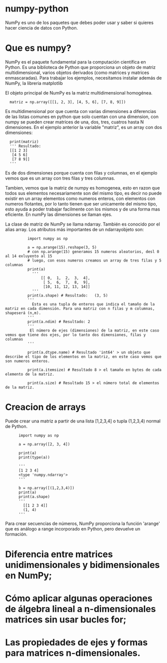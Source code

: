 # numpy-python
  NumPy es uno de los paquetes que debes poder usar y saber si quieres hacer ciencia de datos con Python. 
# Que es numpy?

  NumPy es el paquete fundamental para la computación científica en Python. Es una biblioteca de Python que proporciona un objeto de matriz multidimensional, varios objetos derivados (como matrices y matrices enmascaradas). Para trabajar los ejemplos, necesitamos instalar además de NumPy, la libreria matplotlib

  El objeto principal de NumPy es la matriz multidimensional homogénea.

      matriz = np.array([[1, 2, 3], [4, 5, 6], [7, 8, 9]])
  
  Es multidimensional por que cuenta con varias dimensiones a diferencias de las listas comunes en python que solo cuentan con una dimension, con numpy se pueden crear matrices de una, dos, tres, cuatros hasta N dimensiones. En el ejemplo anterior la variable "matriz", es un array con dos dimensiones:

      print(matriz) 
      ''' Resultado:
      [[1 2 3]
       [4 5 6]
       [7 8 9]]
      '''
  Es de dos dimensiones porque cuenta con filas y columnas, en el ejemplo vemos que es un array con tres filas y tres columnas.

  Tambien, vemos que la matriz de numpy es homogenea, esto en razon que todos sus elementos necesariamente son del mismo tipo, es decir no puede existir en un array elementos como numeros enteros, con elementos con numeros flotantes, por lo tanto tienen que ser unicamente del mismo tipo, esto ayuda a poder trabajar facilmente con los mismos y de una forma mas eficiente. En numPy las dimensiones se llaman ejes.

La clase de matriz de NumPy se llama ndarray. También es conocido por el alias array. Los atributos más importantes de un ndarrayobjeto son:



              import numpy as np
              
              a = np.arange(15).reshape(3, 5)
              # con np.arange(15) generamos 15 numeros aleatorios, desl 0 al 14 exluyento al 15
              # luego, con esos numeros creamos un array de tres filas y 5 columnas
              print(a)
                '''
                    [[ 0,  1,  2,  3,  4],
                     [ 5,  6,  7,  8,  9],
                     [10, 11, 12, 13, 14]]
                '''
              print(a.shape) # Resultado:   (3, 5)  
              '''
                Esta es una tupla de enteros que indica el tamaño de la matriz en cada dimensión. Para una matriz con n filas y m columnas,                   shapeserá (n,m).
              '''
              print(a.ndim) # Resultado: 2
              '''
               El número de ejes (dimensiones) de la matriz, en este caso vemos que tiene dos ejes, por lo tanto dos dimensiones, filas y                   columnas
              '''
    
              print(a.dtype.name) # Resultado 'int64' > un objeto que describe el tipo de los elementos en la matriz, en este caso vemos que               son numeros enteros.
              
              print(a.itemsize) # Resultado 8 > el tamaño en bytes de cada elemento de la matriz.
              
              print(a.size) # Resultado 15 > el número total de elementos de la matriz.
              

# Creacion de arrays

  Puede crear una matriz a partir de una lista [1,2,3,4] o tupla (1,2,3,4) normal de Python.

          import numpy as np

          a = np.array([2, 3, 4])
          
          print(a)
          print(type(a))

          '''
          [1 2 3 4]
          <type 'numpy.ndarray'>
          '''

          b = np.array([(1,2,3,4)])
          print(a)
          print(a.shape)
          '''
            [[1 2 3 4]]
            (1, 4)
          '''


Para crear secuencias de números, NumPy proporciona la función 'arange' que es análogo a range incorporado en Python, pero devuelve un formación. 

# Diferencia entre matrices unidimensionales y bidimensionales en NumPy;

# Cómo aplicar algunas operaciones de álgebra lineal a n-dimensionales matrices sin usar bucles for;

# Las propiedades de ejes y formas para matrices n-dimensionales.
